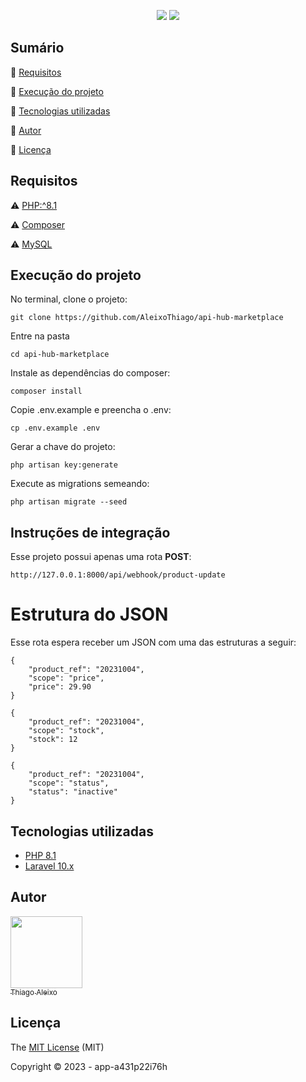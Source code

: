 <p align="center">
  <img src="https://img.shields.io/badge/Laravel-FF2D20?style=for-the-badge&logo=laravel&logoColor=white"/>
  <img src="https://img.shields.io/badge/PHP-4f5b93?style=for-the-badge&logo=php&logoColor=white"/>
</p>

## Sumário

:small_blue_diamond: [Requisitos](#requisitos)

:small_blue_diamond: [Execução do projeto](#execução-do-projeto)

:small_blue_diamond: [Tecnologias utilizadas](#tecnologias-utilizadas)

:small_blue_diamond: [Autor](#autor)

:small_blue_diamond: [Licença](#licença)

## Requisitos

:warning: [PHP:^8.1](https://www.php.net/releases/8.1/en.php)

:warning: [Composer](https://getcomposer.org/download/)

:warning: [MySQL](https://hub.docker.com/_/mysql)

## Execução do projeto

No terminal, clone o projeto:

```
git clone https://github.com/AleixoThiago/api-hub-marketplace
```

Entre na pasta

```
cd api-hub-marketplace
```

Instale as dependências do composer:

```
composer install
```

Copie .env.example e preencha o .env:

```
cp .env.example .env
```

Gerar a chave do projeto:

```
php artisan key:generate
```

Execute as migrations semeando:

```
php artisan migrate --seed
```

## Instruções de integração

Esse projeto possui apenas uma rota **POST**:

```
http://127.0.0.1:8000/api/webhook/product-update
```

# Estrutura do JSON

Esse rota espera receber um JSON com uma das estruturas a seguir:

```
{
    "product_ref": "20231004",
    "scope": "price",
    "price": 29.90
}
```

```
{
    "product_ref": "20231004",
    "scope": "stock",
    "stock": 12
}
```

```
{
    "product_ref": "20231004",
    "scope": "status",
    "status": "inactive"
}
```

## Tecnologias utilizadas

-   [PHP 8.1](https://www.php.net/)
-   [Laravel 10.x](https://laravel.com/docs/10.x)

## Autor

[<img src="https://avatars.githubusercontent.com/u/68597119?v=4" width=115><br><sub>Thiago Aleixo</sub>](https://github.com/AleixoThiago)

## Licença

The [MIT License]() (MIT)

Copyright :copyright: 2023 - app-a431p22i76h
